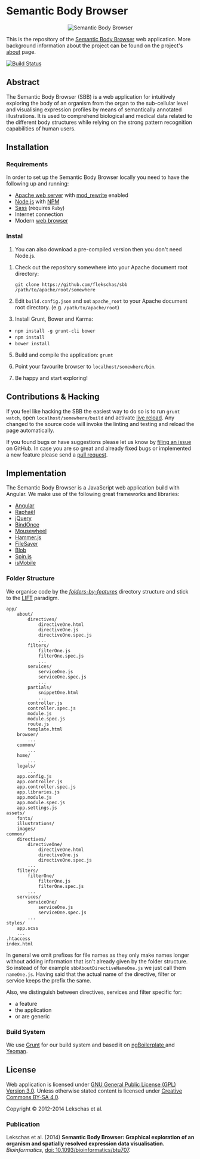 # Semantic Body Browser

<p align="center">
  <img src="http://sbb.cellfinder.org/github.svg"
       alt="Semantic Body Browser" />
</p>

This is the repository of the [Semantic Body Browser][sbb] web application. More
background information about the project can be found on the project's
[about][about] page.

[![Build Status](https://travis-ci.org/flekschas/sbb.svg)](https://travis-ci.org/flekschas/sbb)


## Abstract

The Semantic Body Browser (SBB) is a web application for intuitively exploring
the body of an organism from the organ to the sub-cellular level and visualising
expression profiles by means of semantically annotated illustrations. It is used
to comprehend biological and medical data related to the different body
structures while relying on the strong pattern recognition capabilities of human
users.


## Installation

### Requirements

In order to set up the Semantic Body Browser locally you need to have the
following up and running:

* [Apache web server][ape] with [mod_rewrite][mrw] enabled
* [Node.js][nodejs] with [NPM][npm]
* [Sass][sass] (requires `Ruby`)
* Internet connection
* Modern [web browser][wb]

### Instal

1) You can also download a pre-compiled version then you don't need Node.js.

1. Check out the repository somewhere into your Apache document root directory:

   `git clone https://github.com/flekschas/sbb /path/to/apache/root/somewhere`

2. Edit `build.config.json` and set `apache_root` to your Apache document root
   directory. (e.g. `/path/to/apache/root`)

4. Install Grunt, Bower and Karma:
  * `npm install -g grunt-cli bower`
  * `npm install`
  * `bower install`

5. Build and compile the application:
   `grunt`

6. Point your favourite browser to `localhost/somewhere/bin`.

7. Be happy and start exploring!


## Contributions & Hacking

If you feel like hacking the SBB the easiest way to do so is to run
`grunt watch`, open `localhost/somewhere/build` and activate [live reload][lr].
Any changed to the source code will invoke the linting and testing and reload
the page automatically.

If you found bugs or have suggestions please let us know by [filing an issue][i]
on GitHub. In case you are so great and already fixed bugs or implemented a new
feature please send a [pull request][p].


## Implementation

The Semantic Body Browser is a JavaScript web application build with Angular.
We make use of the following great frameworks and libraries:

* [Angular][ng]
* [Raphaël][rp]
* [jQuery][jq]
* [BindOnce][bo]
* [Mousewheel][mw]
* [Hammer.js][ha]
* [FileSaver][fs]
* [Blob][bl]
* [Spin.js][sp]
* [isMobile][im]

### Folder Structure

We organise code by the *[folders-by-features][fbf]* directory structure and
stick to the [LIFT][lift] paradigm.

    app/
        about/
            directives/
                directiveOne.html
                directiveOne.js
                directiveOne.spec.js
                ...
            filters/
                filterOne.js
                filterOne.spec.js
                ...
            services/
                serviceOne.js
                serviceOne.spec.js
                ...
            partials/
                snippetOne.html
                ...
            controller.js
            controller.spec.js
            module.js
            module.spec.js
            route.js
            template.html
        browser/
            ...
        common/
            ...
        home/
            ...
        legals/
            ...
        app.config.js
        app.controller.js
        app.controller.spec.js
        app.libraries.js
        app.module.js
        app.module.spec.js
        app.settings.js
    assets/
        fonts/
        illustrations/
        images/
    common/
        directives/
            directiveOne/
                directiveOne.html
                directiveOne.js
                directiveOne.spec.js
            ...
        filters/
            filterOne/
                filterOne.js
                filterOne.spec.js
            ...
        services/
            serviceOne/
                serviceOne.js
                serviceOne.spec.js
            ...
    styles/
        app.scss
        ...
    .htaccess
    index.html

In general we omit prefixes for file names as they only make names longer
without adding information that isn't already given by the folder structure. So
instead of for example `sbbAboutDirectiveNameOne.js` we just call them
`nameOne.js`. Having said that the actual name of the directive, filter or
service keeps the prefix the same.

Also, we distinguish between directives, services and filter specific for:

* a feature
* the application
* or are generic

### Build System

We use [Grunt][grunt] for our build system and based it on 
[ngBoilerplate ][ngbp] and [Yeoman][yo].


## License

Web application is licensed under [GNU General Public License (GPL) Version 3.0][gnu].
Unless otherwise stated content is licensed under [Creative Commons BY-SA 4.0][cc].

Copyright © 2012-2014 Lekschas et al.

### Publication

Lekschas et al. (2014) **Semantic Body Browser: Graphical exploration of an
organism and spatially resolved expression data visualisation.**
*Bioinformatics*, [doi: 10.1093/bioinformatics/btu707][doi].

[about]: http://sbb.cellfinder.org/about
[ape]: https://httpd.apache.org/
[bl]: https://github.com/eligrey/Blob.js
[bo]: https://github.com/Pasvaz/bindonce
[cc]: https://creativecommons.org/licenses/by-sa/4.0/
[doi]: http://dx.doi.org/10.1093/bioinformatics/btu707
[fbf]: https://github.com/johnpapa/angularjs-styleguide#application-structure-lift-principle
[fs]: https://github.com/eligrey/FileSaver.js
[gnu]: LICENSE
[grunt]: http://gruntjs.com/
[ha]: https://github.com/hammerjs/hammer.js
[i]: https://github.com/flekschas/sbb/issues
[im]: https://github.com/kaimallea/isMobile
[jq]: https://github.com/jquery/jquery
[lift]: https://github.com/johnpapa/angularjs-styleguide#application-structure-lift-principle
[lr]: http://livereload.com/
[mrw]: https://httpd.apache.org/docs/current/mod/mod_rewrite.html
[mw]: https://github.com/brandonaaron/jquery-mousewheel
[ng]: https://github.com/angular/angular.js
[ngbp]: https://github.com/ngbp/ngbp
[nodejs]: http://nodejs.org/
[npm]: https://www.npmjs.org/
[p]: https://github.com/flekschas/sbb/pulls
[rp]: https://github.com/DmitryBaranovskiy/raphael/
[sass]: http://sass-lang.com
[sbb]: http://sbb.cellfinder.org
[sp]: https://github.com/fgnass/spin.js
[wb]: http://sbb.cellfinder.org/about#compatability
[yo]: https://github.com/yeoman/generator-angular
